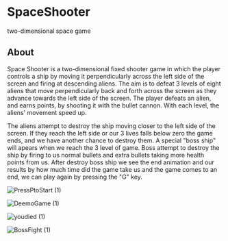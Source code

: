 # SpaceShooter
two-dimensional space game

About
---------------------------------------------------------------

Space Shooter is a two-dimensional fixed shooter game in which the player controls a ship by moving it perpendicularly across the left side of the screen and firing at descending aliens. The aim is to defeat 3 levels of eight aliens that move perpendicularly back and forth across the screen as they advance towards the left side of the screen. The player defeats an alien, and earns points, by shooting it with the bullet cannon. With each level, the aliens' movement speed up.

The aliens attempt to destroy the ship moving closer to the left side of the screen.
If they reach the left side or our 3 lives falls below zero the game ends, and we have another chance to destroy them.
A special "boss ship" will apears when we reach the 3  level of game.
Boss attempt to destroy the ship by firing to us normal bullets and extra bullets taking more health points from us.
After destroy boss ship we see the end animation and our results by how much time did the game take us and the game comes to an end, we can play again by pressing the "G" key.

![PressPtoStart (1)](https://user-images.githubusercontent.com/72936376/119696623-aed7bc80-be4f-11eb-9bb1-aa2ffb1635b5.png)



![DeemoGame (1)](https://user-images.githubusercontent.com/72936376/119697069-1d1c7f00-be50-11eb-8593-408e1cd7b450.png)


![youdied (1)](https://user-images.githubusercontent.com/72936376/119697394-708ecd00-be50-11eb-856b-f3aead6ebe2b.png)


![BossFight (1)](https://user-images.githubusercontent.com/72936376/119698755-d9c31000-be51-11eb-984e-2fc63ffa985e.png)











